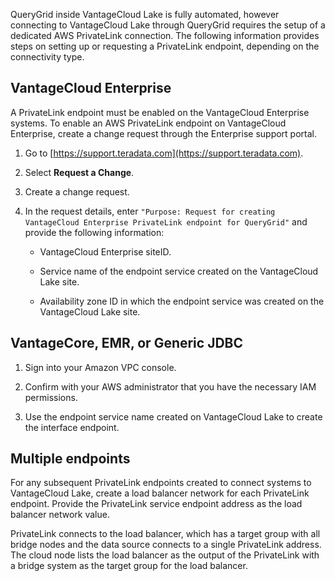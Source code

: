 
QueryGrid inside VantageCloud Lake is fully automated, however connecting to VantageCloud Lake through QueryGrid requires the setup of a dedicated AWS PrivateLink connection. The following information provides steps on setting up or requesting a PrivateLink endpoint, depending on the connectivity type.

## VantageCloud Enterprise


A PrivateLink endpoint must be enabled on the VantageCloud Enterprise systems. To enable an AWS PrivateLink endpoint on VantageCloud Enterprise, create a change request through the Enterprise support portal.

1.  Go to [https://support.teradata.com](https://support.teradata.com).

1.  Select **Request a Change**.

1.  Create a change request.

1.  In the request details, enter `"Purpose: Request for creating VantageCloud Enterprise PrivateLink endpoint for QueryGrid"` and provide the following information:

    -   VantageCloud Enterprise siteID.

    -   Service name of the endpoint service created on the VantageCloud Lake site.

    -   Availability zone ID in which the endpoint service was created on the VantageCloud Lake site.


## VantageCore, EMR, or Generic JDBC


1.  Sign into your Amazon VPC console.

1.  Confirm with your AWS administrator that you have the necessary IAM permissions.

1.  Use the endpoint service name created on VantageCloud Lake to create the interface endpoint.


## Multiple endpoints


For any subsequent PrivateLink endpoints created to connect systems to VantageCloud Lake, create a load balancer network for each PrivateLink endpoint. Provide the PrivateLink service endpoint address as the load balancer network value.

PrivateLink connects to the load balancer, which has a target group with all bridge nodes and the data source connects to a single PrivateLink address. The cloud node lists the load balancer as the output of the PrivateLink with a bridge system as the target group for the load balancer.

